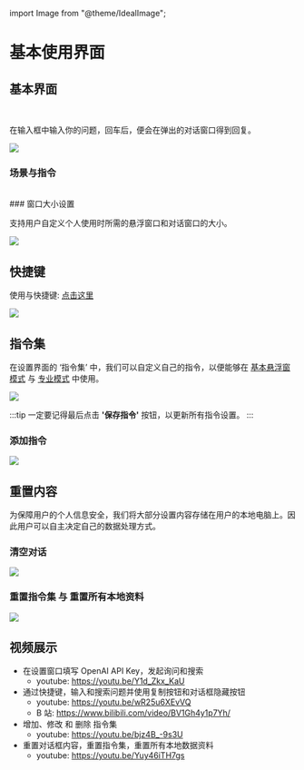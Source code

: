 import Image from "@theme/IdealImage";

# 基本使用界面

## 基本界面

<div style={{display:"flex", flexWrap: "wrap"}}>
    <Image img={require("./img/2-basic-presentation/2023-08-25-img-6-floating-window.png")} style={{ width: 300, marginLeft: "1rem", marginTop: "1rem" }} />
    <Image img={require("./img/2-basic-presentation/2023-08-25-img-7-extended-floating-window.png")} style={{ width: 500, marginLeft: "1rem", marginTop: "1rem" }} />
</div>

在输入框中输入你的问题，回车后，便会在弹出的对话窗口得到回复。

![](./img/2-basic-presentation/2023-08-25-img-8-gif-hello-test-for-baisc-presentation.gif)

### 场景与指令

<div style={{display:"flex", flexWrap: "wrap"}}>
    <Image img={require("./img/2-basic-presentation/2023-08-25-img-15-floating-window-commands.png")} style={{ width: 300, marginLeft: "1rem", marginTop: "1rem" }} />
    <Image img={require("./img/2-basic-presentation/2023-08-25-img-16-floating-window-commands-2.png")} style={{ width: 300, marginLeft: "1rem", marginTop: "1rem" }} />
    <Image img={require("./img/2-basic-presentation/2023-08-25-img-17-floating-window-commands-3.png")} style={{ width: 300, marginLeft: "1rem", marginTop: "1rem" }} />
</div>
### 窗口大小设置

支持用户自定义个人使用时所需的悬浮窗口和对话窗口的大小。

![](./img/2-basic-presentation/2023-08-25-img-9-settings-of-windows-size.png)

## 快捷键

使用与快捷键: [点击这里](./3-usage-and-shortcut.md)

![](./img/2-basic-presentation/2023-08-25-img-14-shorcut-settings-interface.png)

## 指令集

在设置界面的 ‘指令集’ 中，我们可以自定义自己的指令，以便能够在 [基本悬浮窗模式](./2-basic-presentation.md#基本界面) 与 [专业模式](./4-proMode-presentation.md#应用案例) 中使用。

![](./img/2-basic-presentation/2023-08-25-img-10-commands-management.png)

:::tip
一定要记得最后点击 **'保存指令'** 按钮，以更新所有指令设置。
:::

### 添加指令

![](./img/2-basic-presentation/2023-08-25-img-11-commands-management-add-new-command.png)

## 重置内容

为保障用户的个人信息安全，我们将大部分设置内容存储在用户的本地电脑上。因此用户可以自主决定自己的数据处理方式。

### 清空对话

![](./img/2-basic-presentation/2023-08-25-img-12-reset-messages-history.png)

### 重置指令集 与 重置所有本地资料

![](./img/2-basic-presentation/2023-08-25-img-13-reset-data.png)

## 视频展示

- 在设置窗口填写 OpenAI API Key，发起询问和搜索
  - youtube: https://youtu.be/Y1d_Zkx_KaU
- 通过快捷键，输入和搜索问题并使用复制按钮和对话框隐藏按钮
  - youtube: https://youtu.be/wR25u6XEvVQ
  - B 站: https://www.bilibili.com/video/BV1Gh4y1p7Yh/
- 增加、修改 和 删除 指令集
  - youtube: https://youtu.be/bjz4B_-9s3U
- 重置对话框内容，重置指令集，重置所有本地数据资料
  - youtube: https://youtu.be/Yuy46iTH7gs
